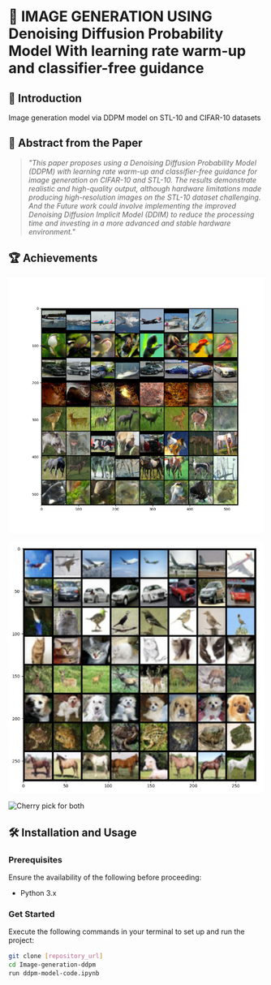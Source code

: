 # 🤖 IMAGE GENERATION USING Denoising Diffusion Probability Model With learning rate warm-up and classifier-free guidance

## 🚀 Introduction

Image generation model via DDPM model on STL-10 and CIFAR-10 datasets

## 📜 Abstract from the Paper

> _"This paper proposes using a Denoising Diffusion Probability Model (DDPM) with learning rate warm-up and classifier-free guidance for image generation on CIFAR-10 and STL-10. The results demonstrate realistic and high-quality output, although hardware limitations made producing high-resolution images on the STL-10 dataset challenging. And the Future work could involve implementing the improved Denoising Diffusion Implicit Model (DDIM) to reduce the processing time and investing in a more advanced and stable hardware environment."_ 

## 🏆 Achievements 

![STL10 dataset](STL10-best.png)

![Cifar dataset](Cifar-best.jpg)

![Cherry pick for both](cherry-pick.jpg)

## 🛠 Installation and Usage

### Prerequisites
Ensure the availability of the following before proceeding:

- Python 3.x

### Get Started
Execute the following commands in your terminal to set up and run the project:

```bash
git clone [repository_url]
cd Image-generation-ddpm
run ddpm-model-code.ipynb
